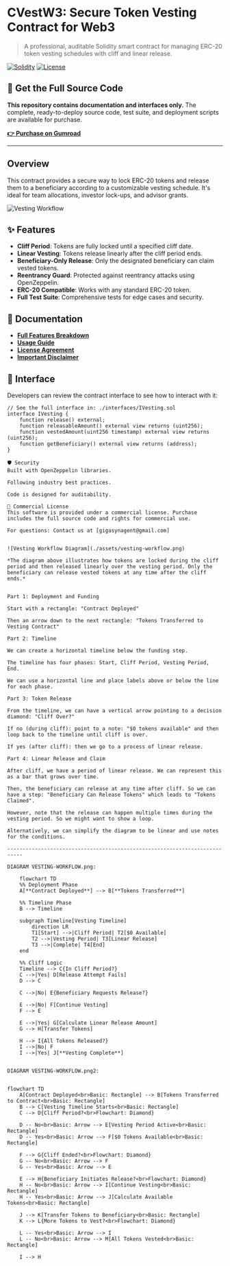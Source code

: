
# CVestW3: Secure Token Vesting Contract for Web3

> A professional, auditable Solidity smart contract for managing ERC-20 token vesting schedules with cliff and linear release.

[![Solidity](https://img.shields.io/badge/Solidity-0.8.x-363636?logo=solidity)](https://soliditylang.org/)
[![License](https://img.shields.io/badge/License-Commercial-blue)]((https://cvestw3.lemonsqueezy.com/))

## 🚀 Get the Full Source Code

**This repository contains documentation and interfaces only.**
The complete, ready-to-deploy source code, test suite, and deployment scripts are available for purchase.

**[👉 Purchase on Gumroad](https://gigasyn.gumroad.com/l/cvestw3)**

---

## Overview

This contract provides a secure way to lock ERC-20 tokens and release them to a beneficiary according to a customizable vesting schedule. It's ideal for team allocations, investor lock-ups, and advisor grants.

![Vesting Workflow](./assets/vesting-workflow.png)

## ✨ Features

*   **Cliff Period**: Tokens are fully locked until a specified cliff date.
*   **Linear Vesting**: Tokens release linearly after the cliff period ends.
*   **Beneficiary-Only Release**: Only the designated beneficiary can claim vested tokens.
*   **Reentrancy Guard**: Protected against reentrancy attacks using OpenZeppelin.
*   **ERC-20 Compatible**: Works with any standard ERC-20 token.
*   **Full Test Suite**: Comprehensive tests for edge cases and security.

## 📖 Documentation

*   [**Full Features Breakdown**](./docs/FEATURES.md)
*   [**Usage Guide**](./docs/USAGE_GUIDE.md)
*   [**License Agreement**](./LICENSE.md)
*   [**Important Disclaimer**](./DISCLAIMER.md)

## 🔌 Interface

Developers can review the contract interface to see how to interact with it:

```solidity
// See the full interface in: ./interfaces/IVesting.sol
interface IVesting {
    function release() external;
    function releasableAmount() external view returns (uint256);
    function vestedAmount(uint256 timestamp) external view returns (uint256);
    function getBeneficiary() external view returns (address);
}

🛡️ Security
Built with OpenZeppelin libraries.

Following industry best practices.

Code is designed for auditability.

💼 Commercial License
This software is provided under a commercial license. Purchase includes the full source code and rights for commercial use.

For questions: Contact us at [gigasynagent@gmail.com]


![Vesting Workflow Diagram](./assets/vesting-workflow.png)

*The diagram above illustrates how tokens are locked during the cliff period and then released linearly over the vesting period. Only the beneficiary can release vested tokens at any time after the cliff ends.*


Part 1: Deployment and Funding

Start with a rectangle: "Contract Deployed"

Then an arrow down to the next rectangle: "Tokens Transferred to Vesting Contract"

Part 2: Timeline

We can create a horizontal timeline below the funding step.

The timeline has four phases: Start, Cliff Period, Vesting Period, End.

We can use a horizontal line and place labels above or below the line for each phase.

Part 3: Token Release

From the timeline, we can have a vertical arrow pointing to a decision diamond: "Cliff Over?"

If no (during cliff): point to a note: "$0 tokens available" and then loop back to the timeline until cliff is over.

If yes (after cliff): then we go to a process of linear release.

Part 4: Linear Release and Claim

After cliff, we have a period of linear release. We can represent this as a bar that grows over time.

Then, the beneficiary can release at any time after cliff. So we can have a step: "Beneficiary Can Release Tokens" which leads to "Tokens Claimed".

However, note that the release can happen multiple times during the vesting period. So we might want to show a loop.

Alternatively, we can simplify the diagram to be linear and use notes for the conditions.

---------------------------------------------------------------------------

DIAGRAM VESTING-WORKFLOW.png:

    flowchart TD
    %% Deployment Phase
    A[**Contract Deployed**] --> B[**Tokens Transferred**]
    
    %% Timeline Phase
    B --> Timeline
    
    subgraph Timeline[Vesting Timeline]
        direction LR
        T1[Start] -->|Cliff Period| T2[$0 Available]
        T2 -->|Vesting Period| T3[Linear Release]
        T3 -->|Complete| T4[End]
    end
    
    %% Cliff Logic
    Timeline --> C{In Cliff Period?}
    C -->|Yes| D[Release Attempt Fails]
    D --> C
    
    C -->|No| E{Beneficiary Requests Release?}
    
    E -->|No| F[Continue Vesting]
    F --> E
    
    E -->|Yes| G[Calculate Linear Release Amount]
    G --> H[Transfer Tokens]
    
    H --> I{All Tokens Released?}
    I -->|No| F
    I -->|Yes| J[**Vesting Complete**]


DIAGRAM VESTING-WORKFLOW.png2:


flowchart TD
    A[Contract Deployed<br>Basic: Rectangle] --> B[Tokens Transferred to Contract<br>Basic: Rectangle]
    B --> C[Vesting Timeline Starts<br>Basic: Rectangle]
    C --> D{Cliff Period?<br>Flowchart: Diamond}
    
    D -- No<br>Basic: Arrow --> E[Vesting Period Active<br>Basic: Rectangle]
    D -- Yes<br>Basic: Arrow --> F[$0 Tokens Available<br>Basic: Rectangle]
    
    F --> G{Cliff Ended?<br>Flowchart: Diamond}
    G -- No<br>Basic: Arrow --> F
    G -- Yes<br>Basic: Arrow --> E
    
    E --> H{Beneficiary Initiates Release?<br>Flowchart: Diamond}
    H -- No<br>Basic: Arrow --> I[Continue Vesting<br>Basic: Rectangle]
    H -- Yes<br>Basic: Arrow --> J[Calculate Available Tokens<br>Basic: Rectangle]
    
    J --> K[Transfer Tokens to Beneficiary<br>Basic: Rectangle]
    K --> L{More Tokens to Vest?<br>Flowchart: Diamond}
    
    L -- Yes<br>Basic: Arrow --> I
    L -- No<br>Basic: Arrow --> M[All Tokens Vested<br>Basic: Rectangle]
    
    I --> H

